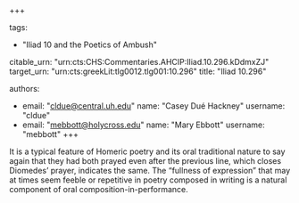 +++

tags:
- "Iliad 10 and the Poetics of Ambush"

citable_urn: "urn:cts:CHS:Commentaries.AHCIP:Iliad.10.296.kDdmxZJ"
target_urn: "urn:cts:greekLit:tlg0012.tlg001:10.296"
title: "Iliad 10.296"

authors:
- email: "cldue@central.uh.edu"
  name: "Casey Dué Hackney"
  username: "cldue"
- email: "mebbott@holycross.edu"
  name: "Mary Ebbott"
  username: "mebbott"
+++

<p>It is a typical feature of Homeric poetry and its oral traditional nature to say again that they had both prayed even after the previous line, which closes Diomedes’ prayer, indicates the same. The “fullness of expression” that may at times seem feeble or repetitive in poetry composed in writing is a natural component of oral composition-in-performance. </p>